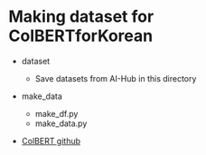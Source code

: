 # Making dataset for ColBERTforKorean

- dataset
  - Save datasets from AI-Hub in this directory
    
- make_data
  - make_df.py
  - make_data.py

- [ColBERT github](https://github.com/stanford-futuredata/ColBERT)
